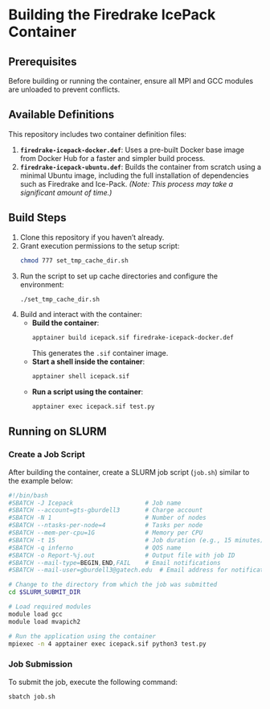 # Building the Firedrake IcePack Container

## Prerequisites
Before building or running the container, ensure all MPI and GCC modules are unloaded to prevent conflicts.

## Available Definitions
This repository includes two container definition files:

1. **`firedrake-icepack-docker.def`**: Uses a pre-built Docker base image from Docker Hub for a faster and simpler build process.
2. **`firedrake-icepack-ubuntu.def`**: Builds the container from scratch using a minimal Ubuntu image, including the full installation of dependencies such as Firedrake and Ice-Pack. *(Note: This process may take a significant amount of time.)*

## Build Steps
1. Clone this repository if you haven’t already.
2. Grant execution permissions to the setup script:
   ```bash
   chmod 777 set_tmp_cache_dir.sh
   ```
3. Run the script to set up cache directories and configure the environment:
   ```bash
   ./set_tmp_cache_dir.sh
   ```
4. Build and interact with the container:
   - **Build the container**:
     ```bash
     apptainer build icepack.sif firedrake-icepack-docker.def
     ```
     This generates the `.sif` container image.
   - **Start a shell inside the container**:
     ```bash
     apptainer shell icepack.sif
     ```
   - **Run a script using the container**:
     ```bash
     apptainer exec icepack.sif test.py
     ```

## Running on SLURM

### Create a Job Script
After building the container, create a SLURM job script (`job.sh`) similar to the example below:

```bash
#!/bin/bash
#SBATCH -J Icepack                    # Job name
#SBATCH --account=gts-gburdell3       # Charge account
#SBATCH -N 1                          # Number of nodes
#SBATCH --ntasks-per-node=4           # Tasks per node
#SBATCH --mem-per-cpu=1G              # Memory per CPU
#SBATCH -t 15                         # Job duration (e.g., 15 minutes)
#SBATCH -q inferno                    # QOS name
#SBATCH -o Report-%j.out              # Output file with job ID
#SBATCH --mail-type=BEGIN,END,FAIL    # Email notifications
#SBATCH --mail-user=gburdell3@gatech.edu  # Email address for notifications

# Change to the directory from which the job was submitted
cd $SLURM_SUBMIT_DIR

# Load required modules
module load gcc
module load mvapich2

# Run the application using the container
mpiexec -n 4 apptainer exec icepack.sif python3 test.py
```

### Job Submission
To submit the job, execute the following command:
```bash
sbatch job.sh
```
